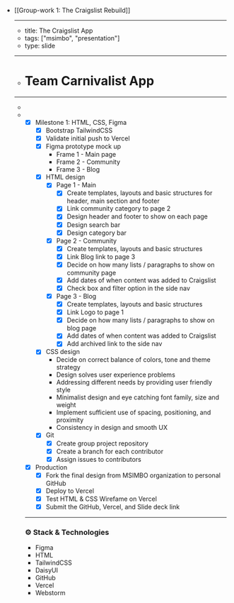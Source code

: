 - [[Group-work 1: The Craigslist Rebuild]]
	- ---
	- title: The Craigslist App
	- tags: ["msimbo", "presentation"]
	- type: slide
	- ---
	- # Team Carnivalist App
	- ---
	- <!-- A Screenshot of a section of the App) -- >
	- ![A Screenshot of a section of the App](https://i.imgur.com/raMU5TC.png)
	- ---
	- ### 🤔 Problem
	- <!-- Share a brief detail on the problem you're trying to solve) -- >
	- #### `Description:` Craigslist has hired our Team Carnival to help re-design three sections of their website
	- >The ULEM's MSIMBO code academy group project. MSB-FY23C1 - Team Carnival - The Craigslist Rebuild
	- ---
	- ### 😃 Solution
	- <!-- Share your brief solution to this problem, your description should be non-technical) -- >
	- #### `Goals:` Completing tasks utilizing HTML and CSS to make sure Craigslist refactoring works smoothly and as designed.
	- ---
	- ### 🛤️ The Process
	- <!-- itemized the key parts of your process for building this app (framed around the milestones) -->
	- - [x] Milestone 1: HTML, CSS, Figma  
	     - [x] Bootstrap TailwindCSS  
	     - [x] Validate initial push to Vercel  
	     - [x] Figma prototype mock up  
	        - Frame 1 - Main page  
	        - Frame 2 - Community  
	        - Frame 3 - Blog  
	     - [x] HTML design  
	        - [x] Page 1 - Main  
	           - [x] Create templates, layouts and basic structures for header, main section and footer  
	           - [x] Link community category to page 2  
	           - [x] Design header and footer to show on each page  
	           - [x] Design search bar
	           - [x] Design category bar
	        - [x] Page 2 - Community  
	           - [x] Create templates, layouts and basic structures  
	           - [x] Link Blog link to page 3  
	           - [x] Decide on how many lists / paragraphs to show on community page  
	           - [x] Add dates of when content was added to Craigslist  
	           - [x] Check box and filter option in the side nav  
	        - [x] Page 3 - Blog  
	           - [x] Create templates, layouts and basic structures  
	           - [x] Link Logo to page 1  
	           - [x] Decide on how many lists / paragraphs to show on blog page  
	           - [x] Add dates of when content was added to Craigslist  
	           - [x] Add archived link to the side nav  
	     - [x] CSS design  
	        - Decide on correct balance of colors, tone and theme strategy  
	        - Design solves user experience problems  
	        - Addressing different needs by providing user friendly style  
	        - Minimalist design and eye catching font family, size and weight  
	        - Implement sufficient use of spacing, positioning, and proximity  
	        - Consistency in design and smooth UX  
	     - [x] Git
	        - [x] Create group project repository
	        - [x] Create a branch for each contributor
	        - [x] Assign issues to contributors
	  - [x] Production 
	     - [x] Fork the final design from MSIMBO organization to personal GitHub
	     - [x] Deploy to Vercel
	     - [x] Test HTML & CSS Wirefame on Vercel
	     - [x] Submit the GitHub, Vercel, and Slide deck link
	  
	  ---
	  
	  <!-- itemized the techologies your used -->
	  ### ⚙️ Stack & Technologies
	  - Figma
	  - HTML
	  - TailwindCSS
	  - DaisyUI
	  - GitHub
	  - Vercel
	  - Webstorm